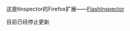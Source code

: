 这是tInspector的Firefox扩展——[FlashInspector](https://addons.mozilla.org/zh-CN/firefox/addon/flashinspector-194381/)

目前已经停止更新